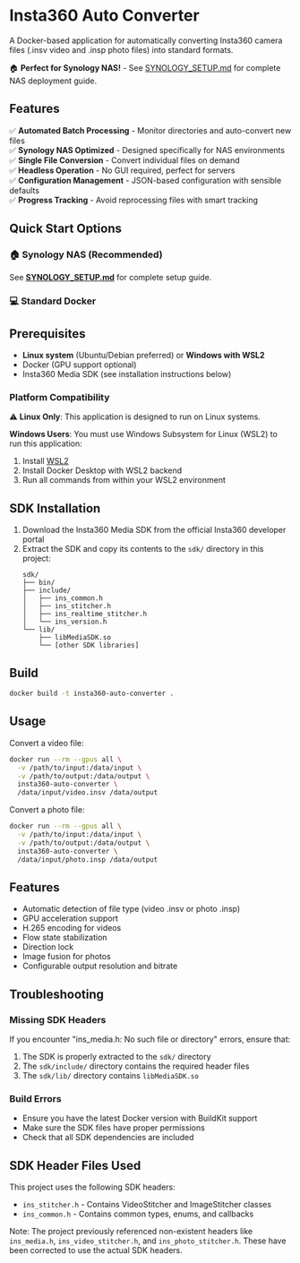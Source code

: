 # Insta360 Auto Converter

A Docker-based application for automatically converting Insta360 camera files (.insv video and .insp photo files) into standard formats.

🏠 **Perfect for Synology NAS!** - See [SYNOLOGY_SETUP.md](SYNOLOGY_SETUP.md) for complete NAS deployment guide.

## Features

✅ **Automated Batch Processing** - Monitor directories and auto-convert new files  
✅ **Synology NAS Optimized** - Designed specifically for NAS environments  
✅ **Single File Conversion** - Convert individual files on demand  
✅ **Headless Operation** - No GUI required, perfect for servers  
✅ **Configuration Management** - JSON-based configuration with sensible defaults  
✅ **Progress Tracking** - Avoid reprocessing files with smart tracking  

## Quick Start Options

### 🏠 Synology NAS (Recommended)

See **[SYNOLOGY_SETUP.md](SYNOLOGY_SETUP.md)** for complete setup guide.

### 💻 Standard Docker

## Prerequisites

- **Linux system** (Ubuntu/Debian preferred) or **Windows with WSL2**
- Docker (GPU support optional)
- Insta360 Media SDK (see installation instructions below)

### Platform Compatibility

⚠️ **Linux Only**: This application is designed to run on Linux systems. 

**Windows Users**: You must use Windows Subsystem for Linux (WSL2) to run this application:
1. Install [WSL2](https://docs.microsoft.com/en-us/windows/wsl/install)
2. Install Docker Desktop with WSL2 backend
3. Run all commands from within your WSL2 environment

## SDK Installation

1. Download the Insta360 Media SDK from the official Insta360 developer portal
2. Extract the SDK and copy its contents to the `sdk/` directory in this project:
   ```
   sdk/
   ├── bin/
   ├── include/
   │   ├── ins_common.h
   │   ├── ins_stitcher.h
   │   ├── ins_realtime_stitcher.h
   │   └── ins_version.h
   └── lib/
       ├── libMediaSDK.so
       └── [other SDK libraries]
   ```

## Build

```bash
docker build -t insta360-auto-converter .
```

## Usage

Convert a video file:
```bash
docker run --rm --gpus all \
  -v /path/to/input:/data/input \
  -v /path/to/output:/data/output \
  insta360-auto-converter \
  /data/input/video.insv /data/output
```

Convert a photo file:
```bash
docker run --rm --gpus all \
  -v /path/to/input:/data/input \
  -v /path/to/output:/data/output \
  insta360-auto-converter \
  /data/input/photo.insp /data/output
```

## Features

- Automatic detection of file type (video .insv or photo .insp)
- GPU acceleration support
- H.265 encoding for videos
- Flow state stabilization
- Direction lock
- Image fusion for photos
- Configurable output resolution and bitrate

## Troubleshooting

### Missing SDK Headers
If you encounter "ins_media.h: No such file or directory" errors, ensure that:

1. The SDK is properly extracted to the `sdk/` directory
2. The `sdk/include/` directory contains the required header files
3. The `sdk/lib/` directory contains `libMediaSDK.so`

### Build Errors
- Ensure you have the latest Docker version with BuildKit support
- Make sure the SDK files have proper permissions
- Check that all SDK dependencies are included

## SDK Header Files Used

This project uses the following SDK headers:
- `ins_stitcher.h` - Contains VideoStitcher and ImageStitcher classes
- `ins_common.h` - Contains common types, enums, and callbacks

Note: The project previously referenced non-existent headers like `ins_media.h`, `ins_video_stitcher.h`, and `ins_photo_stitcher.h`. These have been corrected to use the actual SDK headers.
